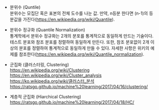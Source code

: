 * 분위수 (Quntile)  
분위수는 모집단 혹은 표본의 전체 도수를 나눈 값. 만약, n등분 한다면 (n-1)의 등분값을 가진다(https://en.wikipedia.org/wiki/Quantile).  

* 분위수 정규화 (Quantile Normalization)  
통계학에서 분위수 정규화는 2개의 분포를 통계적으로 동일하게 만드는 기술이다. 테스트 분포와 참조 분포를 정렬하여 동일하게 만든다. 또한, 참조 분포없이 2개 이상의 분포를 정렬하여 통계적으로 동일하게 만들 수 있다. 자세한 사항은 위키의 예제를 참조한다(https://en.wikipedia.org/wiki/Quantile_normalization).  

* 군집화 (클러스터링, Clustering)  
https://en.wikipedia.org/wiki/Clustering  
https://en.wikipedia.org/wiki/Cluster_analysis  
https://ko.wikipedia.org/wiki/클러스터_분석  
https://ratsgo.github.io/machine%20learning/2017/04/16/clustering/  

* 계층적 군집화 (Hiarchical Clustering)
https://ratsgo.github.io/machine%20learning/2017/04/18/HC/  


